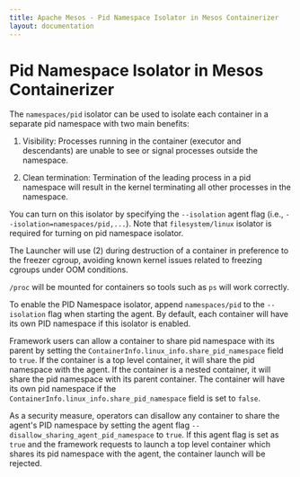 ```yaml
---
title: Apache Mesos - Pid Namespace Isolator in Mesos Containerizer
layout: documentation
---
```


# Pid Namespace Isolator in Mesos Containerizer

The `namespaces/pid` isolator can be used to isolate each container in
a separate pid namespace with two main benefits:

1. Visibility: Processes running in the container (executor and
   descendants) are unable to see or signal processes outside the
   namespace.

2. Clean termination: Termination of the leading process in a pid
   namespace will result in the kernel terminating all other processes
   in the namespace.

You can turn on this isolator by specifying the `--isolation` agent
flag (i.e., `--isolation=namespaces/pid,...`). Note that
`filesystem/linux` isolator is required for turning on pid namespace
isolator.

The Launcher will use (2) during destruction of a container in
preference to the freezer cgroup, avoiding known kernel issues related
to freezing cgroups under OOM conditions.

`/proc` will be mounted for containers so tools such as `ps` will work
correctly.

To enable the PID Namespace isolator, append `namespaces/pid` to the
`--isolation` flag when starting the agent. By default, each container
will have its own PID namespace if this isolator is enabled.

Framework users can allow a container to share pid namespace with its
parent by setting the `ContainerInfo.linux_info.share_pid_namespace`
field to `true`. If the container is a top level container, it will
share the pid namespace with the agent. If the container is a nested
container, it will share the pid namespace with its parent container.
The container will have its own pid namespace if the
`ContainerInfo.linux_info.share_pid_namespace` field is set to `false`.

As a security measure, operators can disallow any container to share
the agent's PID namespace by setting the agent flag
`--disallow_sharing_agent_pid_namespace` to `true`. If this agent flag
is set as `true` and the framework requests to launch a top level
container which shares its pid namespace with the agent, the container
launch will be rejected.
